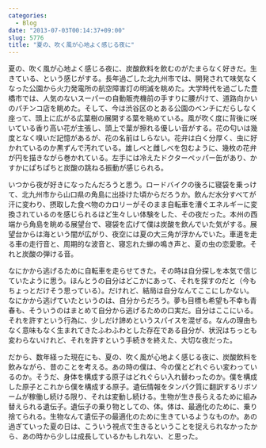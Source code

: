 ```yaml
---
categories:
  - Blog
date: "2013-07-03T00:14:37+09:00"
slug: 5776
title: "夏の、吹く風が心地よく感じる夜に"
---
```


夏の、吹く風が心地よく感じる夜に、炭酸飲料を飲むのがたまらなく好きだ。生きている、という感じがする。長年過ごした北九州市では、開発されて味気なくなった公園から火力発電所の航空障害灯の明滅を眺めた。大学時代を過ごした豊橋市では、人気のないスーパーの自動販売機前の手すりに腰がけて、道路向かいのパチンコ店を眺めた。そして、今は渋谷区のとある公園のベンチにだらしなく座って、頭上に広がる広葉樹の展開する葉を眺めている。風が吹く度に背後に咲いている香り高い花が主張し、頭上で葉が擦れる優しい音がする。花の匂いは幾度となく嗅いだ記憶があるが、花の名前はしらない。花弁は白く分厚く、虫に好かれているのか黒ずんで汚れている。雄しべと雌しべを包むように、幾枚の花弁が円を描きながら巻かれている。左手には冷えたドクターペッパー缶があり、かすかにぱちぱちと炭酸の跳ねる振動が感じられる。

いつから夜が好きになったんだろうと思う。ロードバイクの後ろに寝袋を乗っけて、北九州市から山口県の角島に出掛けた頃からだろうか。飲んだ水分すべてが汗に変わり、摂取した食べ物のカロリーがそのまま自転車を漕ぐエネルギーに変換されているのを感じられるほど生々しい体験をした、その夜だった。本州の西端から角島を眺める展望台で、寝袋を広げて僕は炭酸を飲んでいた気がする。展望台からは海という闇が広がり、夜空には夏の大三角が浮かんでいた。車道を走る車の走行音と、周期的な波音と、寝忘れた蝉の鳴き声と、夏の虫の恋愛歌。それと炭酸の弾ける音。

なにかから逃げるために自転車を走らせてきた。その時は自分探しを本気で信じていたように思う。ほんとうの自分はどこかにあって、それを探すのだと（今もちょっとだけそう思っている）。だけれど、結局は自分なんてここにしかない。なにかから逃げていたというのは、自分からだろう。夢も目標も希望も不幸も青春も、そういうのはまとめて自分から逃げるための口実だ。自分はここにいる。それを許すという行為に、少しだけ諦めというスパイスを混ぜる。なんの理由もなく意味もなく生まれてきたふわふわとした存在である自分が、状況はちっとも変わらないけれど、それを許すという手続きを終えた、大切な夜だった。

だから、数年経った現在にも、夏の、吹く風が心地よく感じる夜に、炭酸飲料を飲みながら、昔のことを考える。あの時の僕は、今の僕とどれぐらい変わっているのか。そうだ、身体を構成する原子はどれぐらい入れ替わったのか。僕を構成した原子とこれから僕を構成する原子。遺伝情報をタンパク質に翻訳するリボソームが稼働し続ける限り、それは変動し続ける。生物が生き長らえるために組み替えられる遺伝子。遺伝子の乗り物としての、体。体は、最適化のために、乗り捨てられる。生物なんて遺伝子の最適化のために生きているようなものか。あの過ぎていった夏の日は、こういう視点で生きるということを捉えられなかったから、あの時から少しは成長しているかもしれない、と思った。
